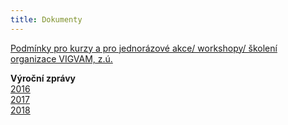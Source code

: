 ```yaml
---
title: Dokumenty
---
```

[](https://www.brezanek.cz/assets/1-dokumenty/rozvrh_19_20_1.pol.pdf)[Podmínky pro kurzy a pro jednorázové akce/ workshopy/ školení organizace VIGVAM, z.ú.](</docs/Podminky_ kurzy_akce_VIGVAM_2018_19.pdf>)

**Výroční zprávy**\
[2016](/docs/VZ_VIGVAM_2016.pdf)\
[2017](/docs/VZ_VIGVAM_2017.pdf)\
[2018](/docs/VZ_VIGVAM_2018.pdf)
